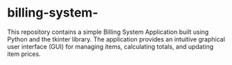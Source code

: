 # billing-system-
This repository contains a simple Billing System Application built using Python and the tkinter library. The application provides an intuitive graphical user interface (GUI) for managing items, calculating totals, and updating item prices.
